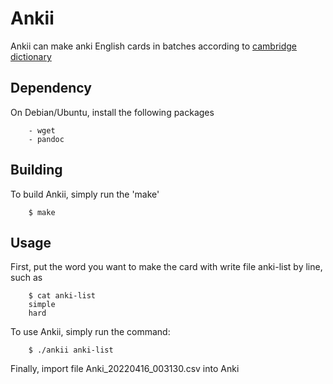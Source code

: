 # Ankii

Ankii can make anki English cards in batches according to [cambridge dictionary](https://dictionary.cambridge.org/)


## Dependency

On Debian/Ubuntu, install the following packages

        - wget
        - pandoc

## Building

To build Ankii, simply run the 'make'

        $ make

## Usage

First, put the word you want to make the card with write file anki-list by line, such as

        $ cat anki-list
        simple
        hard

To use Ankii, simply run the command: 

        $ ./ankii anki-list

Finally, import file Anki\_20220416\_003130.csv into Anki
